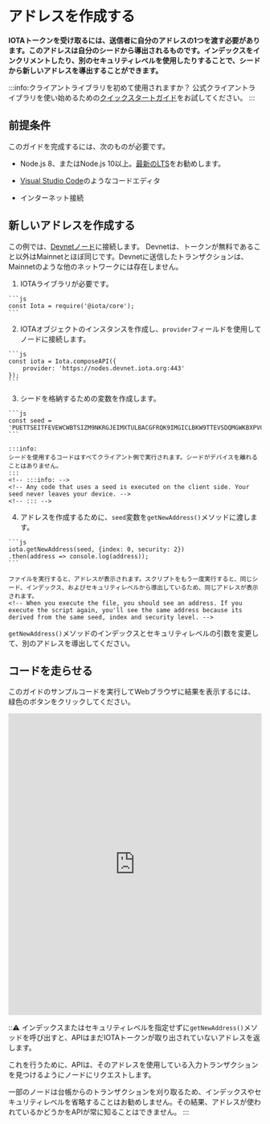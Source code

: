 # アドレスを作成する
<!-- # Create an address -->

**IOTAトークンを受け取るには、送信者に自分のアドレスの1つを渡す必要があります。このアドレスは自分のシードから導出されるものです。インデックスをインクリメントしたり、別のセキュリティレベルを使用したりすることで、シードから新しいアドレスを導出することができます。**
<!-- **To receive IOTA tokens, you must give the sender one of your addresses. These addresses are derived from your seed. You can derive a new address from a seed by either incrementing the index and/or using a different security level.** -->

:::info:クライアントライブラリを初めて使用されますか？
公式クライアントライブラリを使い始めるための[クイックスタートガイド](root://getting-started/0.1/tutorials/get-started.md)をお試してください。
:::
<!-- :::info:First time using a client library? -->
<!-- [Try our quickstart guide](root://getting-started/0.1/tutorials/get-started.md) for getting started with the official client libraries. -->
<!-- ::: -->

## 前提条件
<!-- ## Prerequisites -->

このガイドを完成するには、次のものが必要です。
<!-- To complete this guide, you need the following: -->

* Node.js 8、またはNode.js 10以上。[最新のLTS](https://nodejs.org/en/download/)をお勧めします。
<!-- * Node.js 8, or Node.js 10 or higher. We recommend the [latest LTS](https://nodejs.org/en/download/). -->
* [Visual Studio Code](https://code.visualstudio.com/Download)のようなコードエディタ
<!-- * A code editor such as [Visual Studio Code](https://code.visualstudio.com/Download) -->
* インターネット接続
<!-- * An Internet connection -->

## 新しいアドレスを作成する
<!-- ## Create a new address -->

この例では、[Devnetノード](root://getting-started/0.1/references/iota-networks.md#devnet)に接続します。 Devnetは、トークンが無料であること以外はMainnetとほぼ同じです。Devnetに送信したトランザクションは、Mainnetのような他のネットワークには存在しません。
<!-- In this example, we connect to a [Devnet node](root://getting-started/0.1/references/iota-networks.md#devnet). The Devnet is similar to the Mainnet, except the tokens are free. Any transactions that you send to the Devnet do not exist on other networks such as the Mainnet. -->

1. IOTAライブラリが必要です。
  <!-- 1. Require the IOTA libraries -->

    ```js
    const Iota = require('@iota/core');
    ```

2. IOTAオブジェクトのインスタンスを作成し、`provider`フィールドを使用してノードに接続します。
  <!-- 2. Create an instance of the IOTA object and use the `provider` field to connect to a node -->

    ```js
    const iota = Iota.composeAPI({
        provider: 'https://nodes.devnet.iota.org:443'
    });
    ```

3. シードを格納するための変数を作成します。
  <!-- 3. Create a variable to store a seed -->

    ```js
    const seed =
    'PUETTSEITFEVEWCWBTSIZM9NKRGJEIMXTULBACGFRQK9IMGICLBKW9TTEVSDQMGWKBXPVCBMMCXWMNPDX';
    ```

    :::info:
    シードを使用するコードはすべてクライアント側で実行されます。シードがデバイスを離れることはありません。
    :::
    <!-- :::info: -->
    <!-- Any code that uses a seed is executed on the client side. Your seed never leaves your device. -->
    <!-- ::: -->

4. アドレスを作成するために、`seed`変数を`getNewAddress()`メソッドに渡します。
  <!-- 4. Pass the `seed` variable to the `getNewAddress()` method to create an address -->

    ```js
    iota.getNewAddress(seed, {index: 0, security: 2})
    .then(address => console.log(address));
    ```

    ファイルを実行すると、アドレスが表示されます。スクリプトをもう一度実行すると、同じシード、インデックス、およびセキュリティレベルから導出しているため、同じアドレスが表示されます。
    <!-- When you execute the file, you should see an address. If you execute the script again, you'll see the same address because its derived from the same seed, index and security level. -->

`getNewAddress()`メソッドのインデックスとセキュリティレベルの引数を変更して、別のアドレスを導出してください。
<!-- Try changing the index and security level arguments in the `getNewAddress()` method to create a different address. -->

## コードを走らせる
<!-- ## Run the code -->

このガイドのサンプルコードを実行してWebブラウザに結果を表示するには、緑色のボタンをクリックしてください。
<!-- Click the green button to run the sample code in this guide and see the results in the web browser. -->

<iframe height="600px" width="100%" src="https://repl.it/@jake91/Create-an-address?lite=true" scrolling="no" frameborder="no" allowtransparency="true" allowfullscreen="true" sandbox="allow-forms allow-pointer-lock allow-popups allow-same-origin allow-scripts allow-modals"></iframe>

:::warning:
インデックスまたはセキュリティレベルを指定せずに`getNewAddress()`メソッドを呼び出すと、APIはまだIOTAトークンが取り出されていないアドレスを返します。

これを行うために、APIは、そのアドレスを使用している入力トランザクションを見つけるようにノードにリクエストします。

一部のノードは台帳からのトランザクションを刈り取るため、インデックスやセキュリティレベルを省略することはお勧めしません。その結果、アドレスが使われているかどうかをAPIが常に知ることはできません。
:::
<!-- :::warning: -->
<!-- If you call the `getNewAddress()` method without the index or security level, the API will return an address from which you haven't yet withdrawn (unspent). -->
<!--  -->
<!-- To do this, the API asks the node to find input transactions that use the address. -->
<!--  -->
<!-- We don't recommend omitting the index or security level because some nodes prune transactions from their ledgers. As a result, the API won't always know if an address is spent. -->
<!-- ::: -->
